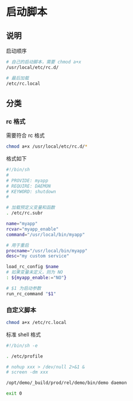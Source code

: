 # 启动脚本

## 说明

启动顺序

```sh
# 自己的启动脚本，需要 chmod a+x
/usr/local/etc/rc.d/

# 最后加载
/etc/rc.local
```

## 分类

### rc 格式

需要符合 rc 格式

```sh
chmod a+x /usr/local/etc/rc.d/*
```

格式如下

```sh
#!/bin/sh
#
# PROVIDE: myapp
# REQUIRE: DAEMON
# KEYWORD: shutdown
#

# 加载预定义变量和函数
. /etc/rc.subr

name="myapp"
rcvar="myapp_enable"
command="/usr/local/bin/myapp"

# 用于重启
procname="/usr/local/bin/myapp"
desc="my custom service"

load_rc_config $name
# 如果变量未定义，则为 NO
: ${myapp_enable:="NO"}

# $1 为启动参数
run_rc_command "$1"
```

### 自定义脚本

```sh
chmod a+x /etc/rc.local
```

标准 shell 格式

```sh
#!/bin/sh -e

. /etc/profile

# nohup xxx > /dev/null 2>&1 &
# screen -dm xxx

/opt/demo/_build/prod/rel/demo/bin/demo daemon

exit 0
```
